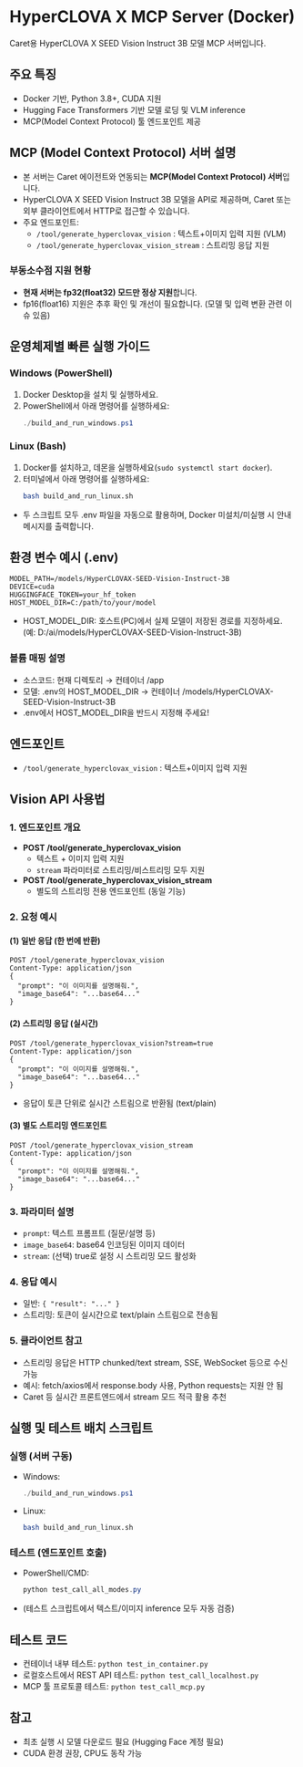 # HyperCLOVA X MCP Server (Docker)

Caret용 HyperCLOVA X SEED Vision Instruct 3B 모델 MCP 서버입니다.

## 주요 특징
- Docker 기반, Python 3.8+, CUDA 지원
- Hugging Face Transformers 기반 모델 로딩 및 VLM inference
- MCP(Model Context Protocol) 툴 엔드포인트 제공

## MCP (Model Context Protocol) 서버 설명

- 본 서버는 Caret 에이전트와 연동되는 **MCP(Model Context Protocol) 서버**입니다.
- HyperCLOVA X SEED Vision Instruct 3B 모델을 API로 제공하며, Caret 또는 외부 클라이언트에서 HTTP로 접근할 수 있습니다.
- 주요 엔드포인트:
  - `/tool/generate_hyperclovax_vision` : 텍스트+이미지 입력 지원 (VLM)
  - `/tool/generate_hyperclovax_vision_stream` : 스트리밍 응답 지원

### 부동소수점 지원 현황
- **현재 서버는 fp32(float32) 모드만 정상 지원**합니다.
- fp16(float16) 지원은 추후 확인 및 개선이 필요합니다. (모델 및 입력 변환 관련 이슈 있음)

## 운영체제별 빠른 실행 가이드

### Windows (PowerShell)
1. Docker Desktop을 설치 및 실행하세요.
2. PowerShell에서 아래 명령어를 실행하세요:
   ```powershell
   ./build_and_run_windows.ps1
   ```

### Linux (Bash)
1. Docker를 설치하고, 데몬을 실행하세요(`sudo systemctl start docker`).
2. 터미널에서 아래 명령어를 실행하세요:
   ```bash
   bash build_and_run_linux.sh
   ```

- 두 스크립트 모두 .env 파일을 자동으로 활용하며, Docker 미설치/미실행 시 안내 메시지를 출력합니다.

## 환경 변수 예시 (.env)
```
MODEL_PATH=/models/HyperCLOVAX-SEED-Vision-Instruct-3B
DEVICE=cuda
HUGGINGFACE_TOKEN=your_hf_token
HOST_MODEL_DIR=C:/path/to/your/model
```
- HOST_MODEL_DIR: 호스트(PC)에서 실제 모델이 저장된 경로를 지정하세요. (예: D:/ai/models/HyperCLOVAX-SEED-Vision-Instruct-3B)

### 볼륨 매핑 설명
- 소스코드: 현재 디렉토리 → 컨테이너 /app
- 모델: .env의 HOST_MODEL_DIR → 컨테이너 /models/HyperCLOVAX-SEED-Vision-Instruct-3B
- .env에서 HOST_MODEL_DIR을 반드시 지정해 주세요!

## 엔드포인트
- `/tool/generate_hyperclovax_vision` : 텍스트+이미지 입력 지원

## Vision API 사용법

### 1. 엔드포인트 개요
- **POST /tool/generate_hyperclovax_vision**
    - 텍스트 + 이미지 입력 지원
    - `stream` 파라미터로 스트리밍/비스트리밍 모두 지원
- **POST /tool/generate_hyperclovax_vision_stream**
    - 별도의 스트리밍 전용 엔드포인트 (동일 기능)

### 2. 요청 예시
#### (1) 일반 응답 (한 번에 반환)
```
POST /tool/generate_hyperclovax_vision
Content-Type: application/json
{
  "prompt": "이 이미지를 설명해줘.",
  "image_base64": "...base64..."
}
```

#### (2) 스트리밍 응답 (실시간)
```
POST /tool/generate_hyperclovax_vision?stream=true
Content-Type: application/json
{
  "prompt": "이 이미지를 설명해줘.",
  "image_base64": "...base64..."
}
```
- 응답이 토큰 단위로 실시간 스트림으로 반환됨 (text/plain)

#### (3) 별도 스트리밍 엔드포인트
```
POST /tool/generate_hyperclovax_vision_stream
Content-Type: application/json
{
  "prompt": "이 이미지를 설명해줘.",
  "image_base64": "...base64..."
}
```

### 3. 파라미터 설명
- `prompt`: 텍스트 프롬프트 (질문/설명 등)
- `image_base64`: base64 인코딩된 이미지 데이터
- `stream`: (선택) true로 설정 시 스트리밍 모드 활성화

### 4. 응답 예시
- 일반: `{ "result": "..." }`
- 스트리밍: 토큰이 실시간으로 text/plain 스트림으로 전송됨

### 5. 클라이언트 참고
- 스트리밍 응답은 HTTP chunked/text stream, SSE, WebSocket 등으로 수신 가능
- 예시: fetch/axios에서 response.body 사용, Python requests는 지원 안 됨
- Caret 등 실시간 프론트엔드에서 stream 모드 적극 활용 추천

## 실행 및 테스트 배치 스크립트

### 실행 (서버 구동)
- Windows:
  ```powershell
  ./build_and_run_windows.ps1
  ```
- Linux:
  ```bash
  bash build_and_run_linux.sh
  ```

### 테스트 (엔드포인트 호출)
- PowerShell/CMD:
  ```powershell
  python test_call_all_modes.py
  ```
- (테스트 스크립트에서 텍스트/이미지 inference 모두 자동 검증)

## 테스트 코드
- 컨테이너 내부 테스트: `python test_in_container.py`
- 로컬호스트에서 REST API 테스트: `python test_call_localhost.py`
- MCP 툴 프로토콜 테스트: `python test_call_mcp.py`

## 참고
- 최초 실행 시 모델 다운로드 필요 (Hugging Face 계정 필요)
- CUDA 환경 권장, CPU도 동작 가능
